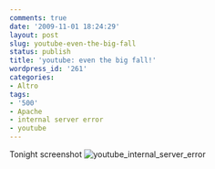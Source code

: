 ```yaml
---
comments: true
date: '2009-11-01 18:24:29'
layout: post
slug: youtube-even-the-big-fall
status: publish
title: 'youtube: even the big fall!'
wordpress_id: '261'
categories:
- Altro
tags:
- '500'
- Apache
- internal server error
- youtube
---
```


Tonight screenshot
![youtube_internal_server_error](http://antoniolorusso.com/wp-content/uploads/2009/11/youtube_internal_server_error1-1024x274.jpg)
